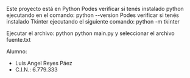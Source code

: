 Este proyecto está en Python
Podes verificar si tenés instalado python ejecutando en el comando: python --version
Podes verificar si tenés instalado Tkinter ejecutando el siguiente comando: python -m tkinter

Ejecutar el archivo: python python main.py y seleccionar el archivo fuente.txt

Alumno:
 * Luis Angel Reyes Páez
 * C.I.N.: 6.779.333